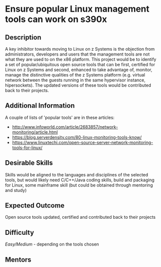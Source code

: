 # Ensure popular Linux management tools can work on s390x

## Description

A key inhibitor towards moving to Linux on z Systems is the objection from administrators, developers and users that the management tools are not what they are used to on the x86 platform.  This project would be to identify a set of popular/ubiquitous open source tools that can be first, certified for Linux on z Systems and second, enhanced to take advantage of, monitor, manage the distinctive qualities of the z Systems platform (e.g. virtual network between the guests running in the same hypervisor instance, hipersockets).  The updated versions of these tools would be contributed back to their projects.


## Additional Information

A couple of lists of 'popular tools' are in these articles:

  * http://www.infoworld.com/article/2683857/network-monitoring/article.html
  * https://blog.serverdensity.com/80-linux-monitoring-tools-know/
  * https://www.linuxtechi.com/open-source-server-network-monitoring-tools-for-linux/

## Desirable Skills

Skills would be aligned to the languages and disciplines of the selected tools, but would likely need C/C++/Java coding skills, build and packaging for Linux, some mainframe skill (but could be obtained through mentoring and study)

## Expected Outcome

Open source tools updated, certified and contributed back to their projects

## Difficulty

*Easy/Medium* - depending on the tools chosen

## Mentors
